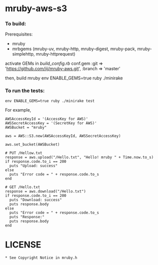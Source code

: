 mruby-aws-s3
============

### To build:

Prerequisites:

* mruby
* mrbgems (mruby-uv, mruby-http, mruby-digest, mruby-pack, mruby-simplehttp, mruby-httprequest)

activate GEMs in *build_config.rb*
    conf.gem :git => 'https://github.com/iij/mruby-aws.git', :branch => 'master'

then, build mruby
    env ENABLE_GEMS=true ruby ./minirake

### To run the tests:

    env ENABLE_GEMS=true ruby ./minirake test


For example,

    AWSAccessKeyId = '(AccessKey for AWS)'
    AWSSecretAccessKey = '(SecretKey for AWS)'
    AWSBucket = "mruby"
    
    aws = AWS::S3.new(AWSAccessKeyId, AWSSecretAccessKey)
    
    aws.set_bucket(AWSBucket)
    
    # PUT /Hellow.txt
    response = aws.upload("/Hello.txt", "Hello! mruby " + Time.now.to_s)
    if response.code.to_i == 200
      puts "Upload: success"
    else
      puts "Error code = " + response.code.to_s
    end
    
    # GET /Hello.txt
    response = aws.download("/Hello.txt")
    if response.code.to_i == 200
      puts "Download: success"
      puts response.body
    else
      puts "Error code = " + response.code.to_s
      puts "Response:"
      puts response.body
    end

# LICENSE
    * See Copyright Notice in mruby.h
